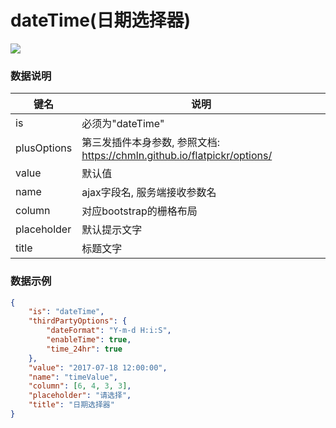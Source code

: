 # dateTime(日期选择器)   

![](https://github.com/MaiYuan/Admin5/blob/master/docs/images/date.jpg?raw=true)


### 数据说明
|键名 |说明 |
| ------------ | ------------ |
|is| 必须为"dateTime"  |
|plusOptions| 第三发插件本身参数, 参照文档: https://chmln.github.io/flatpickr/options/ |
|value| 默认值 |
|name   | ajax字段名, 服务端接收参数名  |
|column   | 对应bootstrap的栅格布局  |
|placeholder   | 默认提示文字  |
|title   | 标题文字  |

### 数据示例
``` json
{
    "is": "dateTime",
    "thirdPartyOptions": {
        "dateFormat": "Y-m-d H:i:S",
        "enableTime": true,
        "time_24hr": true
    },
	"value": "2017-07-18 12:00:00",
	"name": "timeValue",
    "column": [6, 4, 3, 3],
    "placeholder": "请选择",
    "title": "日期选择器"
}
```
